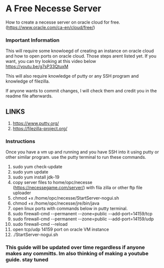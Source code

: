 # A Free Necesse Server
How to create a necesse server on oracle cloud for free. (https://www.oracle.com/ca-en/cloud/free/)
### Important Information
This will require some knowloegd of creating an instance on oracle cloud and how to open ports on oracle cloud. Those steps arent listed yet. If you want, you can try looking at this video below   
https://youtu.be/g7sP33QtuxM

This will also require knowledge of putty or any SSH program and knowledge of filezilla.

If anyone wants to commit changes, I will check them and credit you in the readme file afterwards. 

## LINKS
1. https://www.putty.org/
2. https://filezilla-project.org/

### Instructions 

Once you have a vm up and running and you have SSH into it using putty or other similar program. use the putty terminal to run these commands.

1. sudo yum check-update
2. sudo yum update
3. sudo yum install jdk-19
4. copy server files to home/opc/necesse (https://necessegame.com/server/) with fila zilla or other ftp file uploader
5. chmod +x /home/opc/necesse/StartServer-nogui.sh
6. chmod +x /home/opc/necesse/jre/bin/java
7. open linux ports with commands below in putty terminal. 
8. sudo firewall-cmd --permanent --zone=public --add-port=14159/tcp
9. sudo firewall-cmd --permanent --zone=public --add-port=14159/udp
10. sudo firewall-cmd --reload
11. open tcp/udp 14159 port on oracle VM instance
12. ./StartServer-nogui.sh



### This guide will be updated over time regardless if anyone makes any committs. Im also thinking of making a youtube guide. stay tuned
